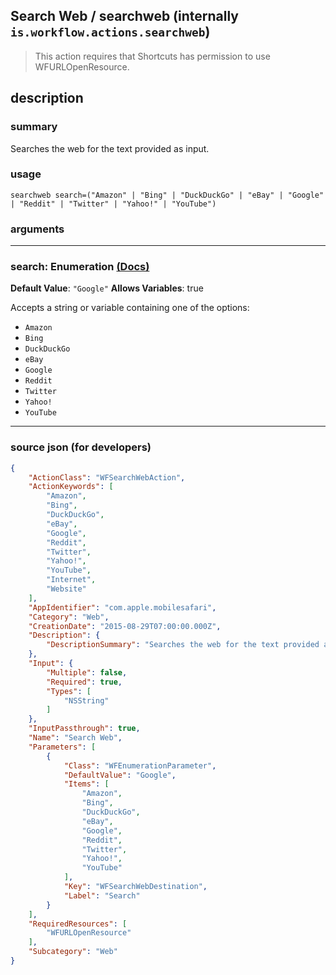 
## Search Web / searchweb (internally `is.workflow.actions.searchweb`)

> This action requires that Shortcuts has permission to use WFURLOpenResource.


## description

### summary

Searches the web for the text provided as input.


### usage
```
searchweb search=("Amazon" | "Bing" | "DuckDuckGo" | "eBay" | "Google" | "Reddit" | "Twitter" | "Yahoo!" | "YouTube")
```

### arguments

---

### search: Enumeration [(Docs)](https://pfgithub.github.io/shortcutslang/gettingstarted#enum-select-field)
**Default Value**: `"Google"`
**Allows Variables**: true



Accepts a string 
or variable
containing one of the options:

- `Amazon`
- `Bing`
- `DuckDuckGo`
- `eBay`
- `Google`
- `Reddit`
- `Twitter`
- `Yahoo!`
- `YouTube`

---

### source json (for developers)

```json
{
	"ActionClass": "WFSearchWebAction",
	"ActionKeywords": [
		"Amazon",
		"Bing",
		"DuckDuckGo",
		"eBay",
		"Google",
		"Reddit",
		"Twitter",
		"Yahoo!",
		"YouTube",
		"Internet",
		"Website"
	],
	"AppIdentifier": "com.apple.mobilesafari",
	"Category": "Web",
	"CreationDate": "2015-08-29T07:00:00.000Z",
	"Description": {
		"DescriptionSummary": "Searches the web for the text provided as input."
	},
	"Input": {
		"Multiple": false,
		"Required": true,
		"Types": [
			"NSString"
		]
	},
	"InputPassthrough": true,
	"Name": "Search Web",
	"Parameters": [
		{
			"Class": "WFEnumerationParameter",
			"DefaultValue": "Google",
			"Items": [
				"Amazon",
				"Bing",
				"DuckDuckGo",
				"eBay",
				"Google",
				"Reddit",
				"Twitter",
				"Yahoo!",
				"YouTube"
			],
			"Key": "WFSearchWebDestination",
			"Label": "Search"
		}
	],
	"RequiredResources": [
		"WFURLOpenResource"
	],
	"Subcategory": "Web"
}
```
